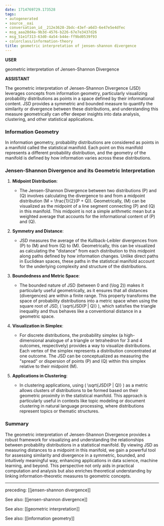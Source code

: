 ```yaml
---
date: 1714769729.173528
tags:
- autogenerated
- source__oai
- conversation_id__212e3628-2bdc-43ef-a6d3-6e47e5e4dfec
- msg_aaa20d4a-9b3d-4576-b226-67e7e3437d26
- msg_51e1f313-63d0-4a54-b44e-ff9bd0539f93
- colorclass/information-theory
title: geometric interpretation of jensen-shannon divergence
---
```


**USER**

geometric interpretation of Jensen-Shannon Divergence


**ASSISTANT**

The geometric interpretation of Jensen-Shannon Divergence (JSD) leverages concepts from information geometry, particularly visualizing probability distributions as points in a space defined by their informational content. JSD provides a symmetric and bounded measure to quantify the similarity or divergence between these distributions, and understanding this measure geometrically can offer deeper insights into data analysis, clustering, and other statistical applications.

### Information Geometry

In information geometry, probability distributions are considered as points in a manifold called the statistical manifold. Each point on this manifold represents a different probability distribution, and the geometry of the manifold is defined by how information varies across these distributions.

### Jensen-Shannon Divergence and its Geometric Interpretation

1. **Midpoint Distribution**:
   - The Jensen-Shannon Divergence between two distributions \(P\) and \(Q\) involves calculating the divergence to and from a midpoint distribution \(M = \frac{1}{2}(P + Q)\). Geometrically, \(M\) can be visualized as the midpoint of a line segment connecting \(P\) and \(Q\) in this manifold. This midpoint is not a simple arithmetic mean but a weighted average that accounts for the informational content of \(P\) and \(Q\).

2. **Symmetry and Distance**:
   - JSD measures the average of the Kullback-Leibler divergences from \(P\) to \(M\) and from \(Q\) to \(M\). Geometrically, this can be visualized as calculating the "distance" from each distribution to this midpoint along paths defined by how information changes. Unlike direct paths in Euclidean spaces, these paths in the statistical manifold account for the underlying complexity and structure of the distributions.

3. **Boundedness and Metric Space**:
   - The bounded nature of JSD (between 0 and \(\log 2\)) makes it particularly useful geometrically, as it ensures that all distances (divergences) are within a finite range. This property transforms the space of probability distributions into a metric space when using the square root of JSD, \( \sqrt{JSD(P \| Q)} \), which satisfies the triangle inequality and thus behaves like a conventional distance in a geometric space.

4. **Visualization in Simplex**:
   - For discrete distributions, the probability simplex (a high-dimensional analogue of a triangle or tetrahedron for 3 and 4 outcomes, respectively) provides a way to visualize distributions. Each vertex of the simplex represents a distribution concentrated at one outcome. The JSD can be conceptualized as measuring the "spread" or dispersion of points \(P\) and \(Q\) within this simplex relative to their midpoint \(M\).

5. **Applications in Clustering**:
   - In clustering applications, using \( \sqrt{JSD(P \| Q)} \) as a metric allows clusters of distributions to be formed based on their geometric proximity in the statistical manifold. This approach is particularly useful in contexts like topic modeling or document clustering in natural language processing, where distributions represent topics or thematic structures.

### Summary

The geometric interpretation of Jensen-Shannon Divergence provides a robust framework for visualizing and understanding the relationships between probability distributions in a statistical manifold. By viewing JSD as measuring distances to a midpoint in this manifold, we gain a powerful tool for assessing similarity and divergence in a symmetric, bounded, and intuitively meaningful way, enhancing applications in data science, machine learning, and beyond. This perspective not only aids in practical computation and analysis but also enriches theoretical understanding by linking information-theoretic measures to geometric concepts.


---

preceding: [[jensen-shannon divergence]]

See also: [[jensen-shannon divergence]]


See also: [[geometric interpretation]]


See also: [[information geometry]]